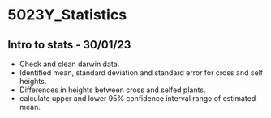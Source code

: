 # 5023Y_Statistics

## Intro to stats - 30/01/23
* Check and clean darwin data.
* Identified mean, standard deviation and standard error for cross and self heights.
* Differences in heights between cross and selfed plants.
* calculate upper and lower 95% confidence interval range of estimated mean.
